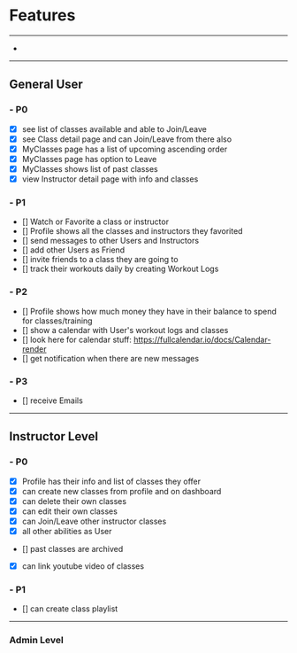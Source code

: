 # Features
---
- 
---
## General User
### - P0
- [x] see list of classes available and able to Join/Leave
- [x] see Class detail page and can Join/Leave from there also
- [x] MyClasses page has a list of upcoming ascending order
- [x] MyClasses page has option to Leave
- [x] MyClasses shows list of past classes 
- [x] view Instructor detail page with info and classes
### - P1
- [] Watch or Favorite a class or instructor
- [] Profile shows all the classes and instructors they favorited
- [] send messages to other Users and Instructors
- [] add other Users as Friend
- [] invite friends to a class they are going to
- [] track their workouts daily by creating Workout Logs
### - P2
- [] Profile shows how much money they have in their balance to spend for classes/training
- [] show a calendar with User's workout logs and classes
- [] look here for calendar stuff: https://fullcalendar.io/docs/Calendar-render
- [] get notification when there are new messages
### - P3
- [] receive Emails

---
## Instructor Level
### - P0
- [x] Profile has their info and list of classes they offer
- [x] can create new classes from profile and on dashboard
- [x] can delete their own classes
- [x] can edit their own classes
- [x] can Join/Leave other instructor classes
- [x] all other abilities as User
- [] past classes are archived
- [x] can link youtube video of classes
### - P1
- [] can create class playlist
---
### Admin Level